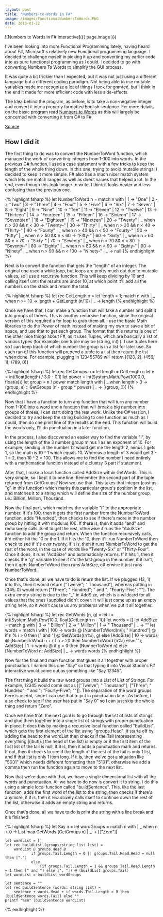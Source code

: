 ```yaml
---
layout: post
title: "Numbers-to-Words in F#"
image: /images/FunctionalNumbersToWords.PNG
date: 2013-01-22
---
```


![Numbers to Words in F# interactive]({{ page.image }})

I've been looking into more Functional Programming lately, having heard about F#, Microsoft's relatively new Functional programming language.  I decided to challenge myself in picking it up and converting my earlier code into as pure functional programming as I could.  I decided to go with converting Numbers To Words to simplify the GUI process.  

It was quite a bit trickier than I expected, but it was not just using a different language but a different coding paradigm.  Not being able to use mutable variables made me recognize a lot of things I took for granted, but I think in the end it made for more efficient code with less side-effects.

The Idea behind the program, as before, is to take a non-negative integer and convert it into a properly formatted English sentence.  For more details on the basic program read [Numbers to Words](https://github.com/ScottHacker/Number-to-words) as this will largely be concerned with converting it from C# to F#

[Source](https://github.com/ScottHacker/Number-to-words_Functional/blob/master/NumbersToWords.fs)

How I did it
-------------

The first thing to do was to convert the NumberToWord function, which managed the work of converting integers from 1-100 into words.  In the previous C# function, I used a case statement with a few tricks to keep the length of the whole thing down.  In this one, trying to avoid mutable strings, I decided to keep it more simple.  F# also has a much nicer match system which lets me match ranges as well as direct values that helped a lot.  In the end, even though this took longer to write, I think it looks neater and less confusing than the previous one.

{% highlight fsharp %}
let NumberToWord n =
	match n with
		| 1 -> "One"
		| 2 -> "Two"
		| 3 -> "Three"
		| 4 -> "Four"
		| 5 -> "Five"
		| 6 -> "Six"
		| 7 -> "Seven"
		| 8 -> "Eight"
		| 9 -> "Nine"
		| 10 -> "Ten"
		| 11 -> "Eleven"
		| 12 -> "Twelve"
		| 13 -> "Thirteen"
		| 14 -> "Fourteen"
		| 15 -> "Fifteen"
		| 16 -> "Sixteen"
		| 17 -> "Seventeen"
		| 18 -> "Eighteen"
		| 19 -> "Nineteen"
		| 20 -> "Twenty"
		| _ when n > 20 && n < 30 -> "Twenty-"
		| 30 -> "Thirty"
		| _ when n > 30 && n < 40 -> "Thirty-"
		| 40 -> "Fourty"
		| _ when n > 40 && n < 50 -> "Fourty-"
		| 50 -> "Fifty"
		| _ when n > 50 && n < 60 -> "Fifty-"
		| 60 -> "Sixty"
		| _ when n > 60 && n < 70 -> "Sixty-"
		| 70 -> "Seventy"
		| _ when n > 70 && n < 80 -> "Seventy-"
		| 80 -> "Eighty"
		| _ when n > 80 && n < 90 -> "Eighty-"
		| 90 -> "Ninety"
		| _ when n > 90 && n < 100 -> "Ninety-"
		| _ -> null
{% endhighlight %}

Next is to convert the function that gets the "length" of an integer.  The original one used a while loop, but loops are pretty much out due to mutable values, so I use a recursive function.  This will keep dividing by 10 and calling itself until the results are under 10, at which point it'll add all the numbers on the stack and return the total.

{% highlight fsharp %}
let rec GetLength n =
	let length = 1;
	match n with
	| _ when n >= 10 -> length + GetLength (n/10)
	| _ -> length
{% endhighlight %}

Once we have that, I can make a function that will take a number and split it into groups of threes.  This is another recursive function, since the original version of this required a for loop to grab them all.  I use the basic Math libraries to do the Power of math instead of making my own to save a bit of space, and use that to get each group.  The format that this returns is one of the other nice things about F#, as it uses Tuples, which are basically a list of various types (for example: one tuple may be (string, int) ).  I use tuples here so I can keep track of which number the group is in a list for later use. So each run of this function will prepend a tuple to a list then return the list when done.  For example, plugging in 123456789 will return [(123, 2); (456, 1); (789, 0)]

{% highlight fsharp %}
let rec GetGroups n =
	let length = GetLength n
	let e = int(float(length) / 3.0 - 0.1)
	let power = int(System.Math.Pow(1000.0, float(e)))
	let group = n / power
	match length with
	| _ when length > 3 -> (group, e) :: GetGroups (n - group * power)
	| _ -> [(group, 0)]
{% endhighlight %}

Now that I have a function to turn any function that will turn any number from 1-100 into a word and a function that will break a big number into groups of threes, I can start doing the real work.  Unlike the C# version, I decided to try and keep the string building to one function as much as I could, then do one print line of the results at the end.  This function will build the words only, I'll do punctuation in a later function.  

In the process, I also discovered an easier way to find the variable "i", by using the length of the 3 number group minus 1 as an exponent of 10.  For example, sending in the number 12 would get me the length 2, minus 1 gets 1, so the math is 10 ^ 1 which equals 10.  Whereas a length of 3 would get 3 - 1 = 2, then 10 ^ 2 = 100.  This allows me to find the number I need entirely with a mathematical function instead of a clumsy 3 part if statement.

After that, I make a local function called AddSize within GetWords.  This is very simple, so I kept it to one line.  Remember the second part of the tuple returned from GetGroups?  Now we use that.  This takes that integer (cast as "g" in this function) which marks this particular group's position in the list, and matches it to a string which will define the size of the number group, i.e.: Billion, Million, Thousand.

Now the final part, which matches the variable "i" to the appropriate number.  If it's 100, then it gets the first number from the NumberToWord function, adds "Hundred", then checks to see if there's more in the number group by hitting it with modulus 100.  If there is, then it adds "and" and recursively calls itself to get the rest, otherwise it runs the "AddSize" function to add the group and return.  When the function recursively calls, it'd either hit the 10 or the 1.  If it hits the 10, then it'll run NumberToWord then check to see if it's over twenty, if it is, then it runs NumberToWord to get the rest of the word, in the case of words like "Twenty-Six" or "Thirty-Four".  Once it does, it runs "AddSize" and automatically returns.  If it hits 1, then it checks the "g" variable to see if it's the last group in the number, if it isn't, then it gets NumberToWord then runs AddSize, otherwise it just runs NumberToWord.

Once that's done, all we have to do is return the list.  If we plugged (12, 1) into this, then it would return ["Twelve"; " Thousand"], whereas putting in (345, 0) would return ["Three"; " Hundred"; " and "; "Fourty-Five"; ""].  The extra empty string is due to the "_" in AddSize, which is a wildcard for all values that the ones I supplied didn't cover.  It will just come up as an empty string here, so it won't cause us any problems when we put it all together.

{% highlight fsharp %}
let rec GetWords (n, g) =
	let i = int(System.Math.Pow(10.0, float(GetLength n - 1)))
	let words = []
	let AddSize = match g with | 3 -> " Billion" | 2 -> " Million" | 1 -> " Thousand" | _ -> ""
	let words = match i with
				| 100 -> words @ [NumberToWord(n/i); " Hundred"] @ if n % i > 0 then [" and "] @ GetWords((n%i), g) else [AddSize]
				| 10 -> words @ [NumberToWord n + (if n > 20 then NumberToWord (n%i) else ""); AddSize]
				| 1 -> words @ if g = 0 then [NumberToWord n] else [NumberToWord n; AddSize]
				| _ -> words
	words
{% endhighlight %}

Now for the final and main function that glues it all together with proper punctuation.  I named this one "Say" so that typing it into Visual Studio's F# interactive would come out as something like "Say 12345".

The first thing it build the raw word groups into a List of List of Strings.  For example, 12345 would come out as [["Twelve"; " Thousand"]; ["Three"; " Hundred"; " and "; "Fourty-Five"; ""]].  The separation of the word groups here is useful, since I can use that to put in punctuation later.  As before, I also check to see if the user has put in "Say 0" so I can just skip the whole thing and return "Zero".

Once we have that, the next goal is to go through the list of lists of strings and glue them together into a single list of strings with proper punctuation in place.  It does this by making a recursive local function called "buildList", which gets the first element of the list using "groups.Head".  It starts off by adding the head to the wordList then checks if the Tail (representing everything [i]but[/i] the head of the list) is empty or if the first item of the first list of the tail is null, if it is, then it adds a punctuation mark and returns.  If not, then it checks to see if the length of the rest of the tail is only 1 list, and if that list is only 1 item long.  If it is, then we've got a situation like "5001" which needs different formatting than "5101". otherwise we add a comma then run the function again to move to the next list.

Now that we're done with that, we have a single dimensional list with all the words and punctuation.  All we have to do now is convert it to string.  I do this using a simple local function called "buildSentence".  This, like the last function, adds the first word of the list to the string, then checks if there's anymore, if it is, then it recursively calls itself to continue down the rest of the list, otherwise it adds an empty string and returns.

Once that's done, all we have to do is print the string with a line break and it's finished!

{% highlight fsharp %}
let Say n =
	let wordGroups = match n with
						| _ when n > 0 -> List.map GetWords (GetGroups n)
						| _ -> [["Zero"]]

	let wordList = []
	let rec buildList (groups:string list list) =
		wordList @ groups.Head @ 
				if groups.Tail.Length = 0 || groups.Tail.Head.Head = null then ["."] 
				else 
					(if groups.Tail.Length = 1 && groups.Tail.Head.Length = 1 then [" and "] else [", "]) @ (buildList groups.Tail)
	let wordList = buildList wordGroups

	let sentence = ""
	let rec buildSentence (words: string list) =
		sentence + words.Head + if words.Tail.Length > 0 then (buildSentence words.Tail) else ""
	printf "%sn" (buildSentence wordList)
{% endhighlight %}